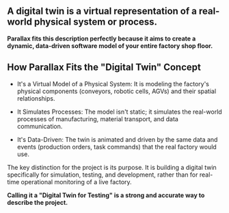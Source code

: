 ## A digital twin is a virtual representation of a real-world physical system or process.

**Parallax fits this description perfectly because
it aims to create a dynamic, data-driven software model of your entire factory shop floor.**

## How Parallax Fits the "Digital Twin" Concept

- It's a Virtual Model of a Physical System: It is modeling the factory's physical components (conveyors, robotic cells,
  AGVs) and their spatial relationships.

- It Simulates Processes: The model isn't static; it simulates the real-world processes of manufacturing, material
  transport, and data communication.

- It's Data-Driven: The twin is animated and driven by the same data and events (production orders, task commands) that
  the real factory would use.

The key distinction for the project is its purpose.
It is building a digital twin specifically for simulation, testing, and development, rather
than for real-time operational monitoring of a live factory.

**Calling it a "Digital Twin for Testing" is a strong and accurate way to describe the project.**